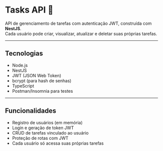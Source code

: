 # Tasks API 📝

API de gerenciamento de tarefas com autenticação JWT, construída com **NestJS**.  
Cada usuário pode criar, visualizar, atualizar e deletar suas próprias tarefas.

---

## **Tecnologias**

- Node.js
- NestJS
- JWT (JSON Web Token)
- bcrypt (para hash de senhas)
- TypeScript
- Postman/Insomnia para testes

---

## **Funcionalidades**

- Registro de usuários (em memória)
- Login e geração de token JWT
- CRUD de tarefas vinculado ao usuário
- Proteção de rotas com JWT
- Cada usuário só acessa suas próprias tarefas
